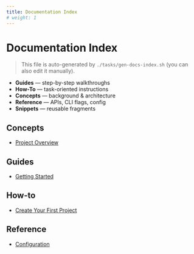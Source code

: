 ```yaml
---
title: Documentation Index
# weight: 1
---
```


# Documentation Index

> This file is auto-generated by `./tasks/gen-docs-index.sh` (you can also edit it manually).

- **Guides** — step-by-step walkthroughs
- **How-To** — task-oriented instructions
- **Concepts** — background & architecture
- **Reference** — APIs, CLI flags, config
- **Snippets** — reusable fragments

<!-- AUTO-INDEX:START -->
## Concepts
- [Project Overview](./concepts/overview.md)

## Guides
- [Getting Started](./guides/getting-started.md)

## How-to
- [Create Your First Project](./how-to/create-first-project.md)

## Reference
- [Configuration](./reference/configuration.md)
<!-- AUTO-INDEX:END -->
